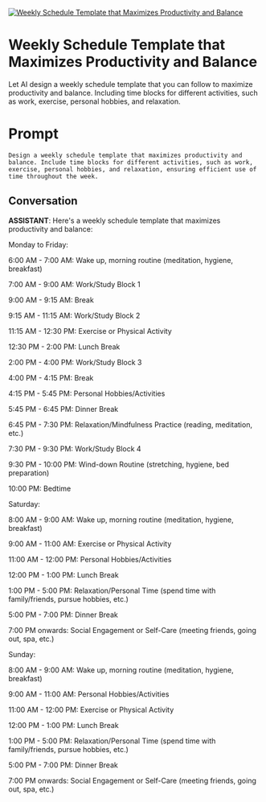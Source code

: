 
[![Weekly Schedule Template that Maximizes Productivity and Balance](https://flow-prompt-covers.s3.us-west-1.amazonaws.com/icon/abstract/abs_6.png)]()
# Weekly Schedule Template that Maximizes Productivity and Balance 
Let AI design a weekly schedule template that you can follow to maximize productivity and balance. Including time blocks for different activities, such as work, exercise, personal hobbies, and relaxation.

# Prompt

```
Design a weekly schedule template that maximizes productivity and balance. Include time blocks for different activities, such as work, exercise, personal hobbies, and relaxation, ensuring efficient use of time throughout the week.
```

## Conversation

**ASSISTANT**: Here's a weekly schedule template that maximizes productivity and balance:



Monday to Friday:



6:00 AM - 7:00 AM: Wake up, morning routine (meditation, hygiene, breakfast)



7:00 AM - 9:00 AM: Work/Study Block 1



9:00 AM - 9:15 AM: Break



9:15 AM - 11:15 AM: Work/Study Block 2



11:15 AM - 12:30 PM: Exercise or Physical Activity



12:30 PM - 2:00 PM: Lunch Break



2:00 PM - 4:00 PM: Work/Study Block 3



4:00 PM - 4:15 PM: Break



4:15 PM - 5:45 PM: Personal Hobbies/Activities



5:45 PM - 6:45 PM: Dinner Break



6:45 PM - 7:30 PM: Relaxation/Mindfulness Practice (reading, meditation, etc.)



7:30 PM - 9:30 PM: Work/Study Block 4



9:30 PM - 10:00 PM: Wind-down Routine (stretching, hygiene, bed preparation)



10:00 PM: Bedtime



Saturday:



8:00 AM - 9:00 AM: Wake up, morning routine (meditation, hygiene, breakfast)



9:00 AM - 11:00 AM: Exercise or Physical Activity



11:00 AM - 12:00 PM: Personal Hobbies/Activities



12:00 PM - 1:00 PM: Lunch Break



1:00 PM - 5:00 PM: Relaxation/Personal Time (spend time with family/friends, pursue hobbies, etc.)



5:00 PM - 7:00 PM: Dinner Break



7:00 PM onwards: Social Engagement or Self-Care (meeting friends, going out, spa, etc.)



Sunday:



8:00 AM - 9:00 AM: Wake up, morning routine (meditation, hygiene, breakfast)



9:00 AM - 11:00 AM: Personal Hobbies/Activities



11:00 AM - 12:00 PM: Exercise or Physical Activity



12:00 PM - 1:00 PM: Lunch Break



1:00 PM - 5:00 PM: Relaxation/Personal Time (spend time with family/friends, pursue hobbies, etc.)



5:00 PM - 7:00 PM: Dinner Break



7:00 PM onwards: Social Engagement or Self-Care (meeting friends, going out, spa, etc.)


